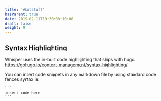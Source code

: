 ```yaml
---
title: '#botstuff'
hasParent: true
date: 2019-02-11T19:30:08+10:00
draft: false
weight: 9
---
```


## Syntax Highlighting

Whisper uses the in-built code highlighting that ships with hugo. https://gohugo.io/content-management/syntax-highlighting/

You can insert code snippets in any markdown file by using standard code fences syntax ie:

````
```
insert code here
```
````